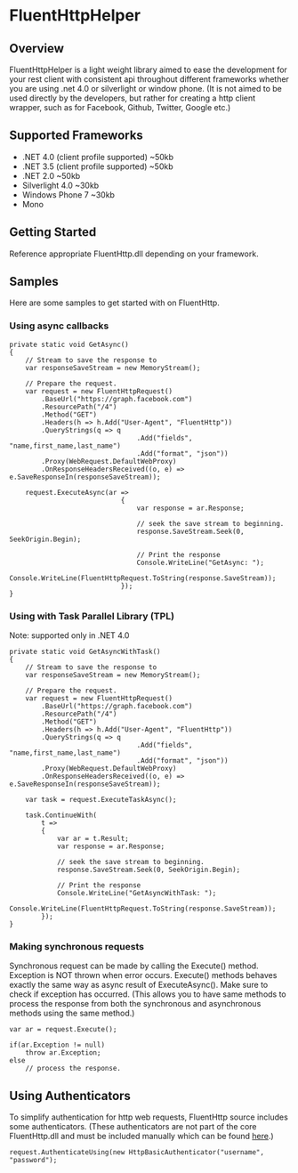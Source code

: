 # FluentHttpHelper

## Overview
FluentHttpHelper is a light weight library aimed to ease the development for your rest client with
consistent api throughout different frameworks whether you are using .net 4.0 or silverlight or
window phone. (It is not aimed to be used directly by the developers, but rather for creating 
a http client wrapper, such as for Facebook, Github, Twitter, Google etc.)

## Supported Frameworks

* .NET 4.0 (client profile supported) ~50kb
* .NET 3.5 (client profile supported) ~50kb
* .NET 2.0 ~50kb
* Silverlight 4.0  ~30kb
* Windows Phone 7  ~30kb
* Mono

## Getting Started
Reference appropriate FluentHttp.dll depending on your framework.

## Samples
Here are some samples to get started with on FluentHttp.

### Using async callbacks

	private static void GetAsync()
	{
		// Stream to save the response to
		var responseSaveStream = new MemoryStream();

		// Prepare the request.
		var request = new FluentHttpRequest()
			.BaseUrl("https://graph.facebook.com")
			.ResourcePath("/4")
			.Method("GET")
			.Headers(h => h.Add("User-Agent", "FluentHttp"))
			.QueryStrings(q => q
									.Add("fields", "name,first_name,last_name")
									.Add("format", "json"))
			.Proxy(WebRequest.DefaultWebProxy)
			.OnResponseHeadersReceived((o, e) => e.SaveResponseIn(responseSaveStream));

		request.ExecuteAsync(ar =>
                                {
                                    var response = ar.Response;

                                    // seek the save stream to beginning.
                                    response.SaveStream.Seek(0, SeekOrigin.Begin);

                                    // Print the response
                                    Console.WriteLine("GetAsync: ");
                                    Console.WriteLine(FluentHttpRequest.ToString(response.SaveStream));
                                });
	}

### Using with Task Parallel Library (TPL)
Note: supported only in .NET 4.0

	private static void GetAsyncWithTask()
	{
		// Stream to save the response to
		var responseSaveStream = new MemoryStream();

		// Prepare the request.
		var request = new FluentHttpRequest()
			.BaseUrl("https://graph.facebook.com")
			.ResourcePath("/4")
			.Method("GET")
			.Headers(h => h.Add("User-Agent", "FluentHttp"))
			.QueryStrings(q => q
									.Add("fields", "name,first_name,last_name")
									.Add("format", "json"))
			.Proxy(WebRequest.DefaultWebProxy)
			.OnResponseHeadersReceived((o, e) => e.SaveResponseIn(responseSaveStream));

		var task = request.ExecuteTaskAsync();

		task.ContinueWith(
			t =>
			{
				var ar = t.Result;
				var response = ar.Response;

				// seek the save stream to beginning.
				response.SaveStream.Seek(0, SeekOrigin.Begin);

				// Print the response
				Console.WriteLine("GetAsyncWithTask: ");
				Console.WriteLine(FluentHttpRequest.ToString(response.SaveStream));
			});
	}

### Making synchronous requests
Synchronous request can be made by calling the Execute() method. Exception is NOT thrown
when error occurs. Execute() methods behaves exactly the same way as async result of ExecuteAsync().
Make sure to check if exception has occurred. (This allows you to have same methods to process the
response from both the synchronous and asynchronous methods using the same method.)

	var ar = request.Execute();
	
	if(ar.Exception != null)
		throw ar.Exception;
	else
		// process the response.


## Using Authenticators
To simplify authentication for http web requests, FluentHttp source includes some
authenticators. (These authenticators are not part of the core FluentHttp.dll and must
be included manually which can be found [here](https://github.com/prabirshrestha/FluentHttp/tree/master/src/FluentHttp.Tests/FluentAuthenticators).)

	request.AuthenticateUsing(new HttpBasicAuthenticator("username", "password");